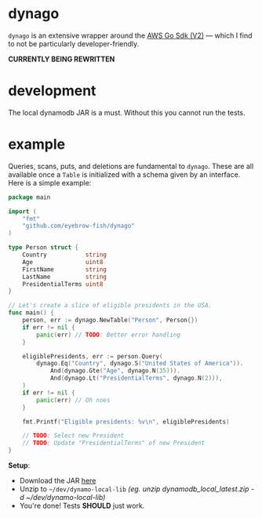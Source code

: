# dynago

`dynago` is an extensive wrapper around the [AWS Go Sdk (V2)](https://github.com/aws/aws-sdk-go-v2) — which I find to
not be particularly developer-friendly.

**CURRENTLY BEING REWRITTEN**

# development

The local dynamodb JAR is a must. Without this you cannot run the tests.

# example

Queries, scans, puts, and deletions are fundamental to `dynago`. These are all available once a `Table` is initialized
with a schema given by an interface. Here is a simple example:

```go
package main

import (
	"fmt"
	"github.com/eyebrow-fish/dynago"
)

type Person struct {
	Country           string
	Age               uint8
	FirstName         string
	LastName          string
	PresidentialTerms uint8
}

// Let's create a slice of eligible presidents in the USA.
func main() {
	person, err := dynago.NewTable("Person", Person{})
	if err != nil {
		panic(err) // TODO: Better error handling
	}

	eligiblePresidents, err := person.Query(
		dynago.Eq("Country", dynago.S("United States of America")).
			And(dynago.Gte("Age", dynago.N(35))).
			And(dynago.Lt("PresidentialTerms", dynago.N(2))),
	)
	if err != nil {
		panic(err) // Oh noes
	}

	fmt.Printf("Eligible presidents: %v\n", eligiblePresidents)

	// TODO: Select new President
	// TODO: Update "PresidentialTerms" of new President
}
```

**Setup**:

- Download the
  JAR [here](https://docs.aws.amazon.com/amazondynamodb/latest/developerguide/DynamoDBLocal.DownloadingAndRunning.html)
- Unzip to `~/dev/dynamo-local-lib` *(eg. unzip dynamodb_local_latest.zip -d ~/dev/dynamo-local-lib)*
- You're done! Tests **SHOULD** just work.
